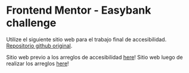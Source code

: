 # Frontend Mentor - Easybank challenge

Utilize el siguiente sitio web para el trabajo final de accesibilidad. [Repositorio github original](https://github.com/thecodercoder/fem-easybank).

Sitio web previo a los arreglos de accesibilidad [here](https://codercoder-easybank.pages.dev/)!
Sitio web luego de realizar los arreglos [here](https://codercoder-easybank.pages.dev/)!

